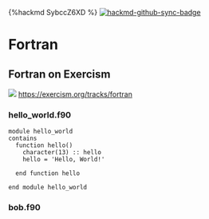 {%hackmd SybccZ6XD %}
[![hackmd-github-sync-badge](https://hackmd.io/185tNpecT7iiu87d2nYfkQ/badge)](https://hackmd.io/185tNpecT7iiu87d2nYfkQ)

# Fortran

## Fortran on Exercism
![](https://i.imgur.com/VXBESXe.png)
https://exercism.org/tracks/fortran
### hello_world.f90
```clike=
module hello_world
contains
  function hello()
    character(13) :: hello
    hello = 'Hello, World!'

  end function hello

end module hello_world
```
### bob.f90
```clike=

```